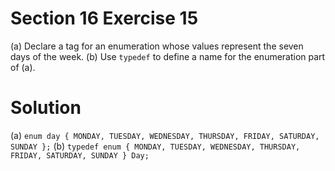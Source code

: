 # Section 16 Exercise 15

(a) Declare a tag for an enumeration whose values represent the seven days of the week.
(b) Use `typedef` to define a name for the enumeration part of (a).


# Solution

(a) `enum day { MONDAY, TUESDAY, WEDNESDAY, THURSDAY, FRIDAY, SATURDAY, SUNDAY };`
(b) `typedef enum { MONDAY, TUESDAY, WEDNESDAY, THURSDAY, FRIDAY, SATURDAY, SUNDAY } Day;`

